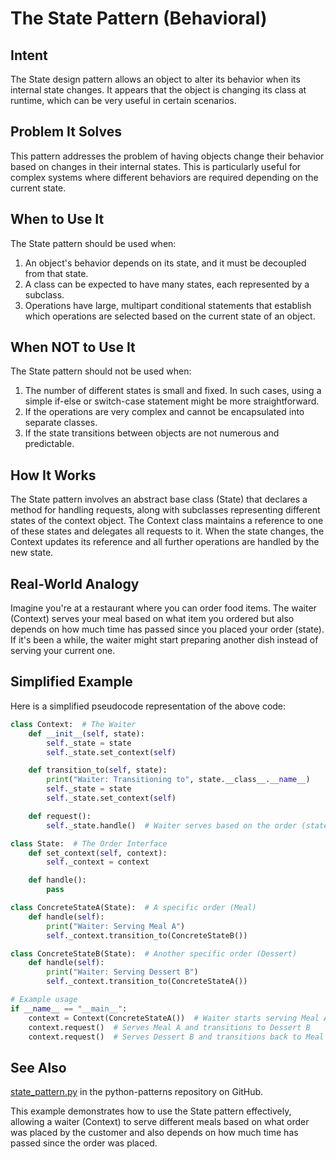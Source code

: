 # The State Pattern (Behavioral)

## Intent

The State design pattern allows an object to alter its behavior when its internal state changes. It appears that the object is changing its class at runtime, which can be very useful in certain scenarios.

## Problem It Solves

This pattern addresses the problem of having objects change their behavior based on changes in their internal states. This is particularly useful for complex systems where different behaviors are required depending on the current state.

## When to Use It

The State pattern should be used when:
1. An object's behavior depends on its state, and it must be decoupled from that state.
2. A class can be expected to have many states, each represented by a subclass.
3. Operations have large, multipart conditional statements that establish which operations are selected based on the current state of an object.

## When NOT to Use It

The State pattern should not be used when:
1. The number of different states is small and fixed. In such cases, using a simple if-else or switch-case statement might be more straightforward.
2. If the operations are very complex and cannot be encapsulated into separate classes.
3. If the state transitions between objects are not numerous and predictable.

## How It Works

The State pattern involves an abstract base class (State) that declares a method for handling requests, along with subclasses representing different states of the context object. The Context class maintains a reference to one of these states and delegates all requests to it. When the state changes, the Context updates its reference and all further operations are handled by the new state.

## Real-World Analogy

Imagine you're at a restaurant where you can order food items. The waiter (Context) serves your meal based on what item you ordered but also depends on how much time has passed since you placed your order (state). If it's been a while, the waiter might start preparing another dish instead of serving your current one.

## Simplified Example

Here is a simplified pseudocode representation of the above code:

```python
class Context:  # The Waiter
    def __init__(self, state):
        self._state = state
        self._state.set_context(self)

    def transition_to(self, state):
        print("Waiter: Transitioning to", state.__class__.__name__)
        self._state = state
        self._state.set_context(self)

    def request():
        self._state.handle()  # Waiter serves based on the order (state)

class State:  # The Order Interface
    def set_context(self, context):
        self._context = context

    def handle():
        pass

class ConcreteStateA(State):  # A specific order (Meal)
    def handle(self):
        print("Waiter: Serving Meal A")
        self._context.transition_to(ConcreteStateB())

class ConcreteStateB(State):  # Another specific order (Dessert)
    def handle(self):
        print("Waiter: Serving Dessert B")
        self._context.transition_to(ConcreteStateA())

# Example usage
if __name__ == "__main__":
    context = Context(ConcreteStateA())  # Waiter starts serving Meal A
    context.request()  # Serves Meal A and transitions to Dessert B
    context.request()  # Serves Dessert B and transitions back to Meal A
```

## See Also

[state_pattern.py](https://github.com/faif/python-patterns/blob/master/patterns/behavioral/state.py) in the python-patterns repository on GitHub.

This example demonstrates how to use the State pattern effectively, allowing a waiter (Context) to serve different meals based on what order was placed by the customer and also depends on how much time has passed since the order was placed.